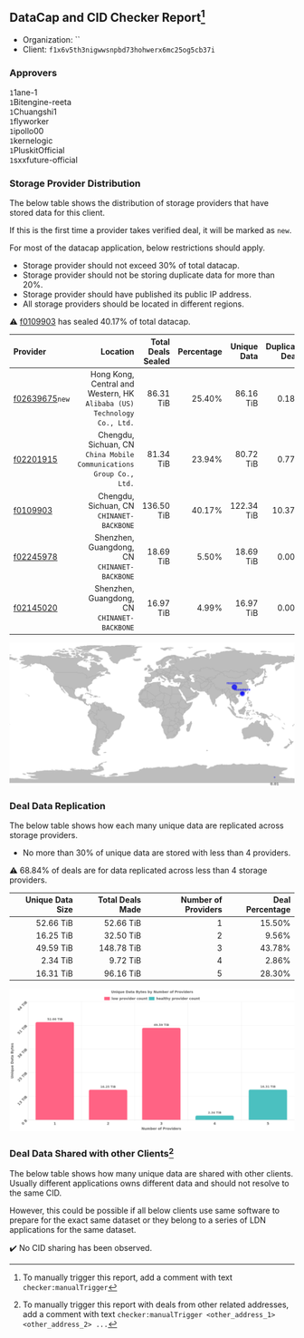 ## DataCap and CID Checker Report[^1]
 - Organization: ``
 - Client: `f1x6v5th3nigwwsnpbd73hohwerx6mc25og5cb37i`
### Approvers
`1`1ane-1<br/>`1`Bitengine-reeta<br/>`1`Chuangshi1<br/>`1`flyworker<br/>`1`ipollo00<br/>`1`kernelogic<br/>`1`PluskitOfficial<br/>`1`sxxfuture-official


### Storage Provider Distribution
The below table shows the distribution of storage providers that have stored data for this client.

If this is the first time a provider takes verified deal, it will be marked as `new`.

For most of the datacap application, below restrictions should apply.
 - Storage provider should not exceed 30% of total datacap.
 - Storage provider should not be storing duplicate data for more than 20%.
 - Storage provider should have published its public IP address.
 - All storage providers should be located in different regions.

⚠️ [f0109903](https://filfox.info/en/address/f0109903) has sealed 40.17% of total datacap.

| Provider                                                    |                                                                   Location | Total Deals Sealed | Percentage | Unique Data | Duplicate Deals |
| :---------------------------------------------------------- | -------------------------------------------------------------------------: | -----------------: | ---------: | ----------: | --------------: |
| [f02639675](https://filfox.info/en/address/f02639675)`new`  | Hong Kong, Central and Western, HK<br/>`Alibaba (US) Technology Co., Ltd.` |          86.31 TiB |     25.40% |   86.16 TiB |           0.18% |
| [f02201915](https://filfox.info/en/address/f02201915)       |     Chengdu, Sichuan, CN<br/>`China Mobile Communications Group Co., Ltd.` |          81.34 TiB |     23.94% |   80.72 TiB |           0.77% |
| [f0109903](https://filfox.info/en/address/f0109903)         |                               Chengdu, Sichuan, CN<br/>`CHINANET-BACKBONE` |         136.50 TiB |     40.17% |  122.34 TiB |          10.37% |
| [f02245978](https://filfox.info/en/address/f02245978)       |                            Shenzhen, Guangdong, CN<br/>`CHINANET-BACKBONE` |          18.69 TiB |      5.50% |   18.69 TiB |           0.00% |
| [f02145020](https://filfox.info/en/address/f02145020)       |                            Shenzhen, Guangdong, CN<br/>`CHINANET-BACKBONE` |          16.97 TiB |      4.99% |   16.97 TiB |           0.00% |

<img src="https://raw.githubusercontent.com/data-preservation-programs/filplus-checker-assets/main/filecoin-project/filecoin-plus-large-datasets/issues/1047/1701138935016.png"/>

### Deal Data Replication
The below table shows how each many unique data are replicated across storage providers.

- No more than 30% of unique data are stored with less than 4 providers.

⚠️ 68.84% of deals are for data replicated across less than 4 storage providers.

| Unique Data Size | Total Deals Made | Number of Providers | Deal Percentage |
| ---------------: | ---------------: | ------------------: | --------------: |
|        52.66 TiB |        52.66 TiB |                   1 |          15.50% |
|        16.25 TiB |        32.50 TiB |                   2 |           9.56% |
|        49.59 TiB |       148.78 TiB |                   3 |          43.78% |
|         2.34 TiB |         9.72 TiB |                   4 |           2.86% |
|        16.31 TiB |        96.16 TiB |                   5 |          28.30% |

<img src="https://raw.githubusercontent.com/data-preservation-programs/filplus-checker-assets/main/filecoin-project/filecoin-plus-large-datasets/issues/1047/1701138935715.png"/>

### Deal Data Shared with other Clients[^3]
The below table shows how many unique data are shared with other clients.
Usually different applications owns different data and should not resolve to the same CID.

However, this could be possible if all below clients use same software to prepare for the exact same dataset or they belong to a series of LDN applications for the same dataset.

✔️ No CID sharing has been observed.

[^1]: To manually trigger this report, add a comment with text `checker:manualTrigger`

[^2]: Deals from those addresses are combined into this report as they are specified with `checker:manualTrigger`

[^3]: To manually trigger this report with deals from other related addresses, add a comment with text `checker:manualTrigger <other_address_1> <other_address_2> ...`
